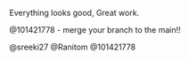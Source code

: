 Everything looks good, Great work.

@101421778 - merge your branch to the main!!



@sreeki27
@Ranitom
@101421778
